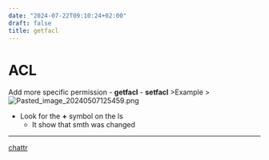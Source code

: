 ```yaml
---
date: "2024-07-22T09:10:24+02:00"
draft: false
title: getfacl
---
```


# ACL

Add more specific permission - **getfacl** - **setfacl** \>Example
\>![Pasted_image_20240507125459.png](/Notes/Pasted_image_20240507125459.png)

-   Look for the **+** symbol on the ls
    -   It show that smth was changed

------------------------------------------------------------------------

[chattr](/Notes/posts/chattr)

